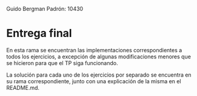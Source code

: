 Guido Bergman
Padrón: 10430

# Entrega final

En esta rama se encuentran las implementaciones correspondientes a todos los ejercicios, a excepción de algunas modificaciones menores que se hicieron para que el TP siga funcionando.

La solución para cada uno de los ejercicios por separado se encuentra en su rama correspondiente, junto con una explicación de la misma en el README.md.